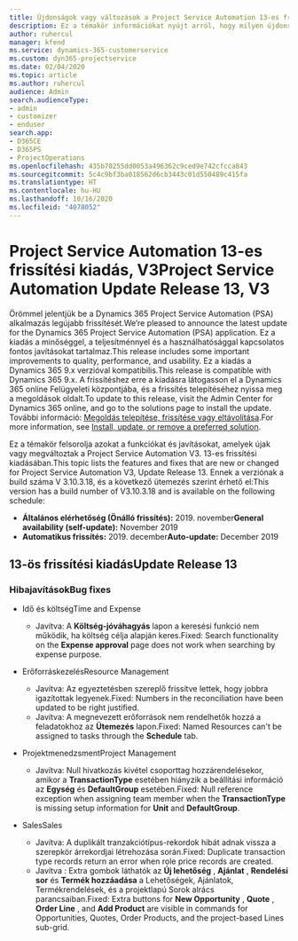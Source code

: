 ```yaml
---
title: Újdonságok vagy változások a Project Service Automation 13-es frissítési kiadásának V3 változatában
description: Ez a témakör információkat nyújt arról, hogy milyen újdonságok és változások vannak a Project Service Automation 13-ös frissítési kiadásának V3 verziójában.
author: ruhercul
manager: kfend
ms.service: dynamics-365-customerservice
ms.custom: dyn365-projectservice
ms.date: 02/04/2020
ms.topic: article
ms.author: ruhercul
audience: Admin
search.audienceType:
- admin
- customizer
- enduser
search.app:
- D365CE
- D365PS
- ProjectOperations
ms.openlocfilehash: 435b70255dd0053a496362c9ced9e742cfcca843
ms.sourcegitcommit: 5c4c9bf3ba018562d6cb3443c01d550489c415fa
ms.translationtype: HT
ms.contentlocale: hu-HU
ms.lasthandoff: 10/16/2020
ms.locfileid: "4078052"
---
```

# <a name="project-service-automation-update-release-13-v3"></a><span data-ttu-id="91624-103">Project Service Automation 13-es frissítési kiadás, V3</span><span class="sxs-lookup"><span data-stu-id="91624-103">Project Service Automation Update Release 13, V3</span></span>
<span data-ttu-id="91624-104">Örömmel jelentjük be a Dynamics 365 Project Service Automation (PSA) alkalmazás legújabb frissítését.</span><span class="sxs-lookup"><span data-stu-id="91624-104">We’re pleased to announce the latest update for the Dynamics 365 Project Service Automation (PSA) application.</span></span> <span data-ttu-id="91624-105">Ez a kiadás a minőséggel, a teljesítménnyel és a használhatósággal kapcsolatos fontos javításokat tartalmaz.</span><span class="sxs-lookup"><span data-stu-id="91624-105">This release includes some important improvements to quality, performance, and usability.</span></span> <span data-ttu-id="91624-106">Ez a kiadás a Dynamics 365 9.x verzióval kompatibilis.</span><span class="sxs-lookup"><span data-stu-id="91624-106">This release is compatible with Dynamics 365 9.x.</span></span> <span data-ttu-id="91624-107">A frissítéshez erre a kiadásra látogasson el a Dynamics 365 online Felügyeleti központjába, és a frissítés telepítéséhez nyissa meg a megoldások oldalt.</span><span class="sxs-lookup"><span data-stu-id="91624-107">To update to this release, visit the Admin Center for Dynamics 365 online, and go to the solutions page to install the update.</span></span> <span data-ttu-id="91624-108">További információ: [Megoldás telepítése, frissítése vagy eltávolítása](https://docs.microsoft.com/power-platform/admin/install-remove-preferred-solution).</span><span class="sxs-lookup"><span data-stu-id="91624-108">For more information, see [Install, update, or remove a preferred solution](https://docs.microsoft.com/power-platform/admin/install-remove-preferred-solution).</span></span>

<span data-ttu-id="91624-109">Ez a témakör felsorolja azokat a funkciókat és javításokat, amelyek újak vagy megváltoztak a Project Service Automation V3. 13-es frissítési kiadásában.</span><span class="sxs-lookup"><span data-stu-id="91624-109">This topic lists the features and fixes that are new or changed for Project Service Automation V3, Update Release 13.</span></span> <span data-ttu-id="91624-110">Ennek a verziónak a build száma V 3.10.3.18, és a következő ütemezés szerint érhető el:</span><span class="sxs-lookup"><span data-stu-id="91624-110">This version has a build number of V3.10.3.18 and is available on the following schedule:</span></span>

- <span data-ttu-id="91624-111">**Általános elérhetőség (Önálló frissítés):** 2019. november</span><span class="sxs-lookup"><span data-stu-id="91624-111">**General availability (self-update):** November 2019</span></span>
- <span data-ttu-id="91624-112">**Automatikus frissítés:** 2019. december</span><span class="sxs-lookup"><span data-stu-id="91624-112">**Auto-update:** December 2019</span></span>


## <a name="update-release-13"></a><span data-ttu-id="91624-113">13-ös frissítési kiadás</span><span class="sxs-lookup"><span data-stu-id="91624-113">Update Release 13</span></span> 

### <a name="bug-fixes"></a><span data-ttu-id="91624-114">Hibajavítások</span><span class="sxs-lookup"><span data-stu-id="91624-114">Bug fixes</span></span>

- <span data-ttu-id="91624-115">Idő és költség</span><span class="sxs-lookup"><span data-stu-id="91624-115">Time and Expense</span></span>

     - <span data-ttu-id="91624-116">Javítva: A **Költség-jóváhagyás** lapon a keresési funkció nem működik, ha költség célja alapján keres.</span><span class="sxs-lookup"><span data-stu-id="91624-116">Fixed: Search functionality on the **Expense approval** page does not work when searching by expense purpose.</span></span>

- <span data-ttu-id="91624-117">Erőforráskezelés</span><span class="sxs-lookup"><span data-stu-id="91624-117">Resource Management</span></span>

     - <span data-ttu-id="91624-118">Javítva: Az egyeztetésben szereplő frissítve lettek, hogy jobbra igazítottak legyenek.</span><span class="sxs-lookup"><span data-stu-id="91624-118">Fixed: Numbers in the reconciliation have been updated to be right justified.</span></span>
     - <span data-ttu-id="91624-119">Javítva: A megnevezett erőforrások nem rendelhetők hozzá a feladatokhoz az **Ütemezés** lapon.</span><span class="sxs-lookup"><span data-stu-id="91624-119">Fixed: Named Resources can't be assigned to tasks through the **Schedule** tab.</span></span>

- <span data-ttu-id="91624-120">Projektmenedzsment</span><span class="sxs-lookup"><span data-stu-id="91624-120">Project Management</span></span>

     - <span data-ttu-id="91624-121">Javítva: Null hivatkozás kivétel csoporttag hozzárendelésekor, amikor a **TransactionType** esetében hiányzik a beállítási információ az **Egység** és **DefaultGroup** esetében.</span><span class="sxs-lookup"><span data-stu-id="91624-121">Fixed: Null reference exception when assigning team member when the **TransactionType** is missing setup information for **Unit** and **DefaultGroup**.</span></span>

- <span data-ttu-id="91624-122">Sales</span><span class="sxs-lookup"><span data-stu-id="91624-122">Sales</span></span>

     - <span data-ttu-id="91624-123">Javítva: A duplikált tranzakciótípus-rekordok hibát adnak vissza a szerepkör árrekordjai létrehozása során.</span><span class="sxs-lookup"><span data-stu-id="91624-123">Fixed: Duplicate transaction type records return an error when role price records are created.</span></span>
     - <span data-ttu-id="91624-124">Javítva : Extra gombok láthatók az **Új lehetőség** , **Ajánlat** , **Rendelési sor** és **Termék hozzáadása** a Lehetőségek, Ajánlatok, Termékrendelések, és a projektlapú Sorok alrács parancsaiban.</span><span class="sxs-lookup"><span data-stu-id="91624-124">Fixed: Extra buttons for **New Opportunity** , **Quote** , **Order Line** , and **Add Product** are visible in commands for Opportunities, Quotes, Order Products, and the project-based Lines sub-grid.</span></span>


